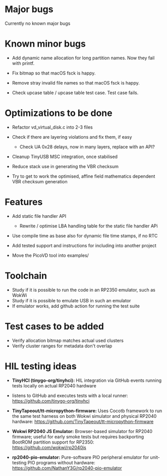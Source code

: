 # Major bugs

Currently no known major bugs

# Known minor bugs

* Add dynamic name allocation for long partition names. Now they fail with printf.

* Fix bitmap so that macOS fsck is happy.
* Remove stray invalid file names so that macOS fsck is happy.
* Check upcase table / upcase table test case. Test case fails.

# Optimizations to be done

* Refactor vd_virtual_disk.c into 2-3 files
* Check if there are layering violations and fix them, if easy
  * Check UA 0x28 delays, now in many layers, replace with an API?

* Cleanup TinyUSB MSC integration, once stabilised

* Reduce stack use in generating the VBR checksum
* Try to get to work the optimised, affine field mathematics dependent VBR checksum generation

# Features

* Add static file handler API
  * Rewrite / optimise LBA handling table for the static file handler APi

* Use compile time as base also for dynamic file time stamps, if no RTC
* Add tested support and instructions for including into another project

* Move the PicoVD tool into examples/

# Toolchain

* Study if it is possible to run the code in an RP2350 emulator, such as WokWi
* Study if it is possible to emulate USB in such an emulator
* If emulator works, add github action for running the test suite

# Test cases to be added

* Verify allocation bitmap matches actual used clusters
* Verify cluster ranges for metadata don't overlap

# HIL testing ideas

- **TinyHCI (tinygo-org/tinyhci):** HIL integration via GitHub events running
tests locally on actual RP2040 hardware
- listens to GitHub and executes tests with a local runner:
https://github.com/tinygo-org/tinyhci

- **TinyTapeout/tt-micropython-firmware:** Uses Cocotb framework to run the same
test harness on both Wokwi simulator and physical RP2040 hardware:
https://github.com/TinyTapeout/tt-micropython-firmware

- **Wokwi RP2040 JS Emulator:** Browser-based simulator for RP2040 firmware;
useful for early smoke tests but requires backporting BootROM partition support for RP2350:
https://github.com/wokwi/rp2040js

- **rp2040-pio-emulator:** Pure-software PIO peripheral emulator for unit-testing
PIO programs without hardware:
https://github.com/NathanY3G/rp2040-pio-emulator
